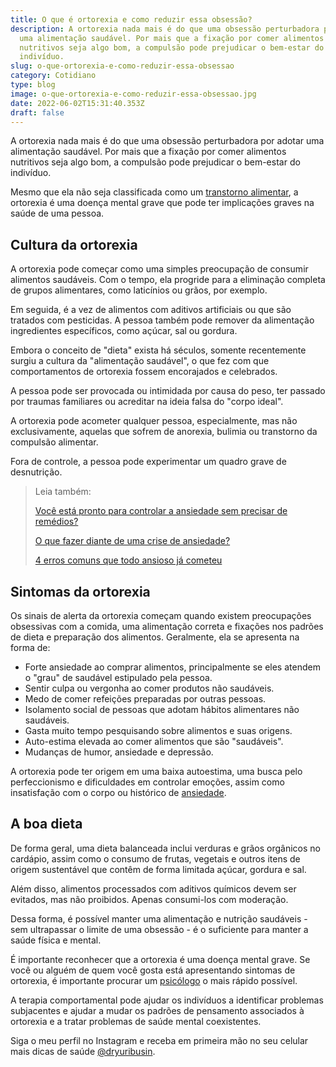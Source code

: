 ```yaml
---
title: O que é ortorexia e como reduzir essa obsessão?
description: A ortorexia nada mais é do que uma obsessão perturbadora por adotar
  uma alimentação saudável. Por mais que a fixação por comer alimentos
  nutritivos seja algo bom, a compulsão pode prejudicar o bem-estar do
  indivíduo.
slug: o-que-ortorexia-e-como-reduzir-essa-obsessao
category: Cotidiano
type: blog
image: o-que-ortorexia-e-como-reduzir-essa-obsessao.jpg
date: 2022-06-02T15:31:40.353Z
draft: false
---
```


A ortorexia nada mais é do que uma obsessão perturbadora por adotar uma alimentação saudável. Por mais que a fixação por comer alimentos nutritivos seja algo bom, a compulsão pode prejudicar o bem-estar do indivíduo.

Mesmo que ela não seja classificada como um [transtorno alimentar](https://yuribusin.com.br/como-identificar-um-transtorno-alimentar/), a ortorexia é uma doença mental grave que pode ter implicações graves na saúde de uma pessoa.

## Cultura da ortorexia

A ortorexia pode começar como uma simples preocupação de consumir alimentos saudáveis. Com o tempo, ela progride para a eliminação completa de grupos alimentares, como laticínios ou grãos, por exemplo.

Em seguida, é a vez de alimentos com aditivos artificiais ou que são tratados com pesticidas. A pessoa também pode remover da alimentação ingredientes específicos, como açúcar, sal ou gordura.

Embora o conceito de "dieta" exista há séculos, somente recentemente surgiu a cultura da "alimentação saudável", o que fez com que comportamentos de ortorexia fossem encorajados e celebrados.

A pessoa pode ser provocada ou intimidada por causa do peso, ter passado por traumas familiares ou acreditar na ideia falsa do "corpo ideal".

A ortorexia pode acometer qualquer pessoa, especialmente, mas não exclusivamente, aquelas que sofrem de anorexia, bulimia ou transtorno da compulsão alimentar.

Fora de controle, a pessoa pode experimentar um quadro grave de desnutrição.

> Leia também:
>
> [Você está pronto para controlar a ansiedade sem precisar de remédios?](/ansiedade-sem-remedios/)
>
> [O que fazer diante de uma crise de ansiedade?](https://yuribusin.com.br/o-que-fazer-diante-de-uma-crise-de-ansiedade/)
>
> [4 erros comuns que todo ansioso já cometeu](https://yuribusin.com.br/4-erros-comuns-que-todo-ansioso-ja-cometeu/)

## Sintomas da ortorexia

Os sinais de alerta da ortorexia começam quando existem preocupações obsessivas com a comida, uma alimentação correta e fixações nos padrões de dieta e preparação dos alimentos. Geralmente, ela se apresenta na forma de:

- Forte ansiedade ao comprar alimentos, principalmente se eles atendem o "grau" de saudável estipulado pela pessoa.
- Sentir culpa ou vergonha ao comer produtos não saudáveis.
- Medo de comer refeições preparadas por outras pessoas.
- Isolamento social de pessoas que adotam hábitos alimentares não saudáveis.
- Gasta muito tempo pesquisando sobre alimentos e suas origens.
- Auto-estima elevada ao comer alimentos que são "saudáveis".
- Mudanças de humor, ansiedade e depressão.

A ortorexia pode ter origem em uma baixa autoestima, uma busca pelo perfeccionismo e dificuldades em controlar emoções, assim como insatisfação com o corpo ou histórico de [ansiedade](/ansiedade-sem-remedios/).

## A boa dieta

De forma geral, uma dieta balanceada inclui verduras e grãos orgânicos no cardápio, assim como o consumo de frutas, vegetais e outros itens de origem sustentável que contêm de forma limitada açúcar, gordura e sal.

Além disso, alimentos processados com aditivos químicos devem ser evitados, mas não proibidos. Apenas consumi-los com moderação.

Dessa forma, é possível manter uma alimentação e nutrição saudáveis - sem ultrapassar o limite de uma obsessão - é o suficiente para manter a saúde física e mental.

É importante reconhecer que a ortorexia é uma doença mental grave. Se você ou alguém de quem você gosta está apresentando sintomas de ortorexia, é importante procurar um [psicólogo](https://yuribusin.com.br/pra-que-serve-um-psicologo-clinico/) o mais rápido possível.

A terapia comportamental pode ajudar os indivíduos a identificar problemas subjacentes e ajudar a mudar os padrões de pensamento associados à ortorexia e a tratar problemas de saúde mental coexistentes.

Siga o meu perfil no Instagram e receba em primeira mão no seu celular mais dicas de saúde [@dryuribusin](https://www.instagram.com/dryuribusin/).
